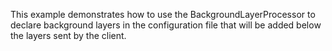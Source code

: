 This example demonstrates how to use the BackgroundLayerProcessor to declare background layers in the
configuration file that will be added below the layers sent by the client.
